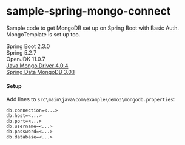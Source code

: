 # sample-spring-mongo-connect
Sample code to get MongoDB set up on Spring Boot with Basic Auth. MongoTemplate is set up too.

Spring Boot 2.3.0  
Spring 5.2.7  
OpenJDK 11.0.7  
[Java Mongo Driver 4.0.4](https://mongodb.github.io/mongo-java-driver/4.0/driver/getting-started/installation/)  
[Spring Data MongoDB 3.0.1](https://mvnrepository.com/artifact/org.springframework.data/spring-data-mongodb/3.0.1.RELEASE)  

#### Setup

Add lines to `src\main\java\com\example\demo3\mongodb.properties`:

```
db.connection=<...>
db.host=<...>
db.port=<...>
db.username=<...>
db.password=<...>
db.database=<...>
```
